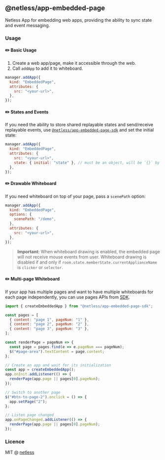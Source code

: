 ## @netless/app-embedded-page

Netless App for embedding web apps, providing the ability to sync state and event messaging.

### Usage

#### ✏️ Basic Usage

1. Create a web app/page, make it accessible through the web.
2. Call `addApp` to add it to whiteboard.

```js
manager.addApp({
  kind: "EmbeddedPage",
  attributes: {
    src: "<your-url>",
  },
});
```

#### ✏️ States and Events

If you need the ability to store shared replayable states and send/receive replayable events, use [`@netless/app-embedded-page-sdk`](https://github.com/netless-io/netless-app/tree/master/packages/app-embedded-page-sdk) and set the initial state:

```js
manager.addApp({
  kind: "EmbeddedPage",
  attributes: {
    src: "<your-url>",
    state: { initial: "state" }, // must be an object, will be `{}` by default
  },
});
```

#### ✏️ Drawable Whiteboard

If you need whiteboard on top of your page, pass a `scenePath` option:

```js
manager.addApp({
  kind: "EmbeddedPage",
  options: {
    scenePath: "/demo",
  },
  attributes: {
    src: "<your-url>",
  },
});
```

> **Important:** When whiteboard drawing is enabled, the embedded page will not receive mouse events from user. Whiteboard drawing is disabled if and only if `room.state.memberState.currentApplianceName` is `clicker` or `selector`.

#### ✏️ Multi-page Whiteboard

If your app has multiple pages and want to have multiple whiteboards for each page independently, you can use pages APIs from [SDK](https://github.com/netless-io/netless-app/tree/master/packages/app-embedded-page-sdk).

```js
import { createEmbeddedApp } from "@netless/app-embedded-page-sdk";

const pages = [
  { content: "page 1", pageNum: "1" },
  { content: "page 2", pageNum: "2" },
  { content: "page 3", pageNum: "3" },
];

const renderPage = pageNum => {
  const page = pages.find(e => e.pageNum === pageNum);
  $("#page-area").textContent = page.content;
};

// Create an app and wait for its initialization
const app = createEmbeddedApp();
app.onInit.addListener(() => {
  renderPage(app.page || pages[0].pageNum);
});

// Switch to another page
$("#btn-to-page-2").onclick = () => {
  app.setPage("2");
};

// Listen page changed
app.onPageChanged.addListener(() => {
  renderPage(app.page || pages[0].pageNum);
});
```

### Licence

MIT @ [netless](https://github.com/netless-io)
